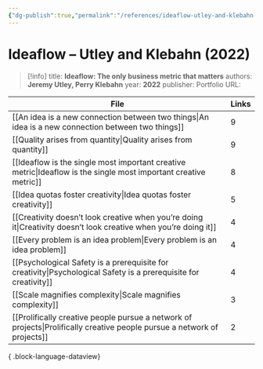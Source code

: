 ```yaml
---
{"dg-publish":true,"permalink":"/references/ideaflow-utley-and-klebahn-2022/"}
---
```



# Ideaflow – Utley and Klebahn (2022)

> [!info]
> title: **Ideaflow: The only business metric that matters**
> authors: **Jeremy Utley, Perry Klebahn**
> year: **2022**
> publisher: Portfolio
> URL: 



| File                                                                                                                        | Links |
| --------------------------------------------------------------------------------------------------------------------------- | ----- |
| [[An idea is a new connection between two things\|An idea is a new connection between two things]]                       | 9     |
| [[Quality arises from quantity\|Quality arises from quantity]]                                                           | 9     |
| [[Ideaflow is the single most important creative metric\|Ideaflow is the single most important creative metric]]         | 8     |
| [[Idea quotas foster creativity\|Idea quotas foster creativity]]                                                         | 5     |
| [[Creativity doesn’t look creative when you’re doing it\|Creativity doesn’t look creative when you’re doing it]]         | 4     |
| [[Every problem is an idea problem\|Every problem is an idea problem]]                                                   | 4     |
| [[Psychological Safety is a prerequisite for creativity\|Psychological Safety is a prerequisite for creativity]]         | 4     |
| [[Scale magnifies complexity\|Scale magnifies complexity]]                                                               | 3     |
| [[Prolifically creative people pursue a network of projects\|Prolifically creative people pursue a network of projects]] | 2     |

{ .block-language-dataview}
